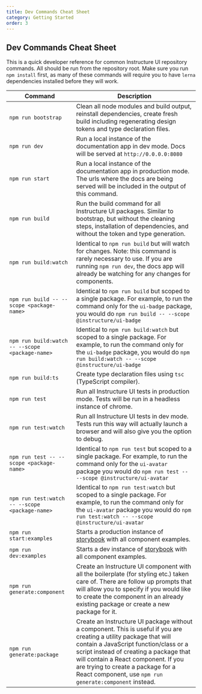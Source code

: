 ```yaml
---
title: Dev Commands Cheat Sheet
category: Getting Started
order: 3
---
```


## Dev Commands Cheat Sheet

This is a quick developer reference for common Instructure UI repository commands. All should be run from the repository root. Make sure you run `npm install` first, as many of these commands will require you to have `lerna` dependencies installed before they will work.

| Command                                         | Description                                                                                                                                                                                                                                                                                                                                    |
| ----------------------------------------------- | ---------------------------------------------------------------------------------------------------------------------------------------------------------------------------------------------------------------------------------------------------------------------------------------------------------------------------------------------- |
| `npm run bootstrap`                             | Clean all node modules and build output, reinstall dependencies, create fresh build including regenerating design tokens and type declaration files.                                                                                                                                                                                           |
| `npm run dev`                                   | Run a local instance of the documentation app in dev mode. Docs will be served at `http://0.0.0.0:8080`                                                                                                                                                                                                                                        |
| `npm run start`                                 | Run a local instance of the documentation app in production mode. The urls where the docs are being served will be included in the output of this command.                                                                                                                                                                                     |
| `npm run build`                                 | Run the build command for all Instructure UI packages. Similar to bootstrap, but without the cleaning steps, installation of dependencies, and without the token and type generation.                                                                                                                                                          |
| `npm run build:watch`                           | Identical to `npm run build` but will watch for changes. Note: this command is rarely necessary to use. If you are running `npm run dev`, the docs app will already be watching for any changes for components.                                                                                                                                |
| `npm run build -- --scope <package-name>`       | Identical to `npm run build` but scoped to a single package. For example, to run the command only for the `ui-badge` package, you would do `npm run build -- --scope @instructure/ui-badge`                                                                                                                                                    |
| `npm run build:watch -- --scope <package-name>` | Identical to `npm run build:watch` but scoped to a single package. For example, to run the command only for the `ui-badge` package, you would do `npm run build:watch -- --scope @instructure/ui-badge`                                                                                                                                        |
| `npm run build:ts`                              | Create type declaration files using `tsc` (TypeScript compiler).                                                                                                                                                                                                                                                                               |
| `npm run test`                                  | Run all Instructure UI tests in production mode. Tests will be run in a headless instance of chrome.                                                                                                                                                                                                                                           |
| `npm run test:watch`                            | Run all Instructure UI tests in dev mode. Tests run this way will actually launch a browser and will also give you the option to debug.                                                                                                                                                                                                        |
| `npm run test -- --scope <package-name>`        | Identical to `npm run test` but scoped to a single package. For example, to run the command only for the `ui-avatar` package you would do `npm run test -- --scope @instructure/ui-avatar`                                                                                                                                                     |
| `npm run test:watch -- --scope <package-name>`  | Identical to `npm run test:watch` but scoped to a single package. For example, to run the command only for the `ui-avatar` package you would do `npm run test:watch -- --scope @instructure/ui-avatar`                                                                                                                                         |
| `npm run start:examples`                        | Starts a production instance of [storybook](https://storybook.js.org/) with all component examples.                                                                                                                                                                                                                                            |
| `npm run dev:examples`                          | Starts a dev instance of [storybook](https://storybook.js.org/) with all component examples.                                                                                                                                                                                                                                                   |
| `npm run generate:component`                    | Create an Instructure UI component with all the boilerplate (for styling etc.) taken care of. There are follow up prompts that will allow you to specify if you would like to create the component in an already existing package or create a new package for it.                                                                              |
| `npm run generate:package`                      | Create an Instructure UI package without a component. This is useful if you are creating a utility package that will contain a JavaScript function/class or a script instead of creating a package that will contain a React component. If you are trying to create a package for a React component, use `npm run generate:component` instead. |
